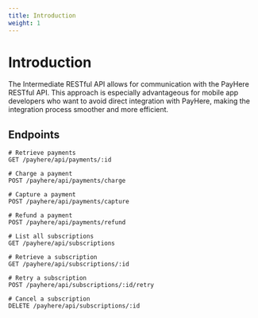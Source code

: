 ```yaml
---
title: Introduction
weight: 1
---
```


# Introduction

The Intermediate RESTful API allows for communication with the PayHere RESTful API. This approach is especially advantageous for mobile app developers who want to avoid direct integration with PayHere, making the integration process smoother and more efficient.

## Endpoints

```http
# Retrieve payments
GET /payhere/api/payments/:id

# Charge a payment
POST /payhere/api/payments/charge

# Capture a payment
POST /payhere/api/payments/capture

# Refund a payment
POST /payhere/api/payments/refund

# List all subscriptions
GET /payhere/api/subscriptions

# Retrieve a subscription
GET /payhere/api/subscriptions/:id

# Retry a subscription
POST /payhere/api/subscriptions/:id/retry

# Cancel a subscription
DELETE /payhere/api/subscriptions/:id
```
